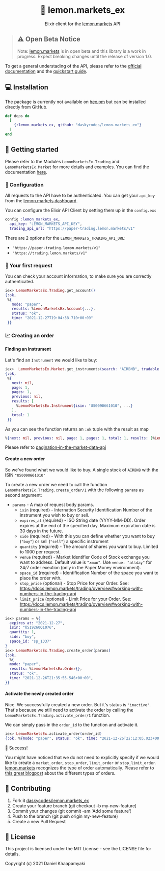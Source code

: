 <h1 align="center">
  🍋 lemon.markets_ex
</h1>
<p align="center">Elixir client for the <a href="https://lemon.markets">lemon.markets</a> API</p>

> ## ⚠️ Open Beta Notice
>
> Note: [lemon.markets](https://lemon.markets) is in open beta and this library is a work in progress. Expect breaking changes until the release of version 1.0.

To get a general understading of the API, please refer to the [official documentation](https://docs.lemon.markets) and the [quickstart guide](https://docs.lemon.markets/quickstart).

## 💻 Installation

The package is currently not available on [hex.pm](https://hex.pm) but can be installed directly from GitHub.

```elixir
def deps do
  [
    {:lemon_markets_ex, github: "daskycodes/lemon.markets_ex"}
  ]
end
```

## 🚀 Getting started

Please refer to the Modules `LemonMarketsEx.Trading` and `LemonMarketsEx.Market` for more details and examples. You can find the documentation [here](https://daskycodes.github.io/lemon.markets_ex).

### 🔐 Configuration

All requests to the API have to be authenticated. You can get your `api_key` from the [lemon.markets dashboard](https://dashboard.lemon.markets/).

You can configure the Elixir API Client by setting them up in the `config.exs`

```elixir
config :lemon_markets_ex,
  api_key: "LEMON_MARKETS_API_KEY",
  trading_api_url: "https://paper-trading.lemon.markets/v1"
```

There are 2 options for the `LEMON_MARKETS_TRADING_API_URL`:

- `"https://paper-trading.lemon.markets/v1"`
- `"https://trading.lemon.markets/v1"`

### 🏦 Your first request

You can check your account information, to make sure you are correctly authenticated.

```elixir
iex> LemonMarketsEx.Trading.get_account()
{:ok,
 %{
   mode: "paper",
   results: %LemonMarketsEx.Account{...},
   status: "ok",
   time: "2021-12-27T19:04:38.710+00:00"
 }}
```

### 📈 Creating an order

#### Finding an instrument

Let's find an `Instrument` we would like to buy:

```elixir
iex>  LemonMarketsEx.Market.get_instruments(search: "AIRBNB", tradable: true)
{:ok,
 %{
   next: nil,
   page: 1,
   pages: 1,
   previous: nil,
   results: [
     %LemonMarketsEx.Instrument{isin: "US0090661010", ...}
   ],
   total: 1
 }}
```

As you can see the function returns an `:ok` tuple with the result as map

```elixir
%{next: nil, previous: nil, page: 1, pages: 1, total: 1, results: [%LemonMarketsEx.Instrument{}]}
```

Please refer to [pagination-in-the-market-data-api](https://docs.lemon.markets/market-data/overview#pagination-in-the-market-data-api)

#### Create a new order

So we've found what we would like to buy. A single stock of `AIRBNB` with the ISIN `"US0090661010"`

To create a new order we need to call the function `LemonMarketsEx.Trading.create_order/1` with the following `params` as second argument:

- `params` - A map of request body params.
  - `isin` (required) - Internation Security Identification Number of the instrument you wish to buy or sell.
  - `expires_at` (required) - ISO String date (YYYY-MM-DD). Order expires at the end of the specified day. Maximum expiration date is 30 days in the future.
  - `side` (required) - With this you can define whether you want to buy (`"buy"`) or sell (`"sell"`) a specific instrument
  - `quantity` (required) - The amount of shares you want to buy. Limited to 1000 per request.
  - `venue` (required) - Market Identifier Code of Stock exchange you want to address. Default value is `"xmun"`. Use `venue: "allday"` for 24/7 order exeution (only in the Paper Money environment).
  - `space_id` (required) - Identification Number of the space you want to place the order with.
  - `stop_price` (optional) - Stop Price for your Order. See: https://docs.lemon.markets/trading/overview#working-with-numbers-in-the-trading-api
  - `limit_price` (optional) - Limit Price for your Order. See: https://docs.lemon.markets/trading/overview#working-with-numbers-in-the-trading-api

```elixir
iex> params = %{
  expires_at: "2021-12-27",
  isin: "US19260Q1076",
  quantity: 1,
  side: "buy",
  space_id: "sp_1337"
}
iex> LemonMarketsEx.Trading.create_order(params)
{:ok,
  %{
  mode: "paper",
  results: %LemonMarketsEx.Order{},
  status: "ok",
  time: "2021-12-26T21:35:55.546+00:00",
}}
```

#### Activate the newly created order

Nice. We successfully created a new order. But it's status is `"inactive"`. That's because we still need to activate the order by calling the `LemonMarketsEx.Trading.activate_order/1` function.

We can simply pass in the `order_id` to the function and activate it.

```elixir
iex> LemonMarketsEx.activate_order(order_id)
{:ok, %{mode: "paper", status: "ok", time: "2021-12-26T22:12:05.023+00:00"}}
```

🥳 Success!

You might have noticed that we do not need to explicitly specify if we would like to create a `market_order`, `stop_order`, `limit_order` or `stop_limit_order`. [lemon.markets](https://lemon.markets) recognizes the type of order automatically. Please refer to [this great blogpost](https://medium.com/lemon-markets/order-types-at-lemon-markets-explained-a52c39852917) about the different types of orders.

## 🤝 Contributing

1. Fork it [daskycodes/lemon.markets_ex](https://github.com/daskycodes/lemon.markets_ex)
2. Create your feature branch (git checkout -b my-new-feature)
3. Commit your changes (git commit -am 'Add some feature')
4. Push to the branch (git push origin my-new-feature)
5. Create a new Pull Request

## 📝 License

This project is licensed under the MIT License - see the LICENSE file for details.

Copyright (c) 2021 Daniel Khaapamyaki
